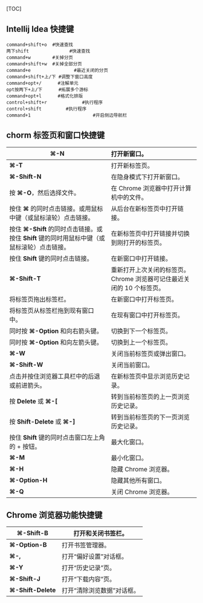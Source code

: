 [TOC]

## Intellij Idea 快捷键

```
command+shift+o  #快速查找
两下shift 			  #快速查找
command+w        #关掉分页
command+shift+w  #关掉全部分页
command+e				 #最近关闭的分页
command+shift+上/下 #调整下窗口高度
command+opt+/      #注解单元
opt按两下+上/下      #拓展多个游标
command+opt+l      #格式化排版
control+shift+r				#执行程序
control+shift         #执行程序
command+1  						#开启侧边导航栏
```

## chorm 标签页和窗口快捷键

| **⌘-N**                                                      | 打开新窗口。                                                 |
| ------------------------------------------------------------ | :----------------------------------------------------------- |
| **⌘-T**                                                      | 打开新标签页。                                               |
| **⌘-Shift-N**                                                | 在隐身模式下打开新窗口。                                     |
| 按 **⌘-O**，然后选择文件。                                   | 在 Chrome 浏览器中打开计算机中的文件。                       |
| 按住 **⌘** 的同时点击链接。或用鼠标中键（或鼠标滚轮）点击链接。 | 从后台在新标签页中打开链接。                                 |
| 按住 **⌘-Shift** 的同时点击链接。或按住 **Shift** 键的同时用鼠标中键（或鼠标滚轮）点击链接。 | 在新标签页中打开链接并切换到刚打开的标签页。                 |
| 按住 **Shift** 键的同时点击链接。                            | 在新窗口中打开链接。                                         |
| **⌘-Shift-T**                                                | 重新打开上次关闭的标签页。Chrome 浏览器可记住最近关闭的 10 个标签页。 |
| 将标签页拖出标签栏。                                         | 在新窗口中打开标签页。                                       |
| 将标签页从标签栏拖到现有窗口中。                             | 在现有窗口中打开标签页。                                     |
| 同时按 **⌘-Option** 和向右箭头键。                           | 切换到下一个标签页。                                         |
| 同时按 **⌘-Option** 和向左箭头键。                           | 切换到上一个标签页。                                         |
| **⌘-W**                                                      | 关闭当前标签页或弹出窗口。                                   |
| **⌘-Shift-W**                                                | 关闭当前窗口。                                               |
| 点击并按住浏览器工具栏中的后退或前进箭头。                   | 在新标签页中显示浏览历史记录。                               |
| 按 **Delete** 或 **⌘-[**                                     | 转到当前标签页的上一页浏览历史记录。                         |
| 按 **Shift-Delete** 或 **⌘-]**                               | 转到当前标签页的下一页浏览历史记录。                         |
| 按住 **Shift** 键的同时点击窗口左上角的 + 按钮。             | 最大化窗口。                                                 |
| **⌘-M**                                                      | 最小化窗口。                                                 |
| **⌘-H**                                                      | 隐藏 Chrome 浏览器。                                         |
| **⌘-Option-H**                                               | 隐藏其他所有窗口。                                           |
| **⌘-Q**                                                      | 关闭 Chrome 浏览器。                                         |

## Chrome 浏览器功能快捷键

| **⌘-Shift-B**      | 打开和关闭书签栏。         |
| ------------------ | -------------------------- |
| **⌘-Option-B**     | 打开书签管理器。           |
| **⌘-,**            | 打开“偏好设置”对话框。     |
| **⌘-Y**            | 打开“历史记录”页。         |
| **⌘-Shift-J**      | 打开“下载内容”页。         |
| **⌘-Shift-Delete** | 打开“清除浏览数据”对话框。 |

